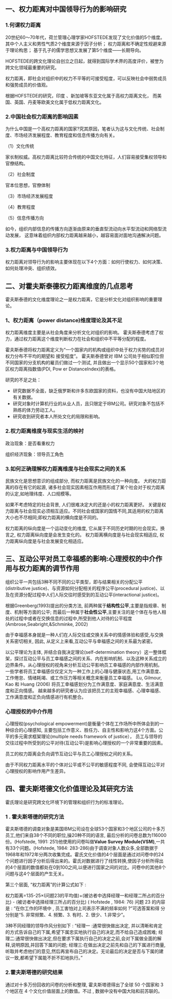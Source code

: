 ## 一、权力距离对中国领导行为的影响研究
### 1.何谓权力距离
20世纪60～70年代，荷兰管理心理学家HOFSTEDE发现了文化价值的5个维度。
其中个人主义和男性气质2个维度来源于因子分析；
权力距离和不确定性规避来源于理论构思；
基于孔子的儒学思想又发展了第5个维度——长期导向。

HOFSTEDE的跨文化理论自创立之日起，就得到国际学术界的高度评价，被誉为跨文化领域最重要的研究。

权力距离，即社会对组织中的权力不平等的可接受程度，可以反映社会中弱势成员和强势成员的价值观。

根据HOFSTEDE的研究，印度 、新加坡等东亚文化属于高权力距离文化，
而美国、英国、丹麦等欧美文化属于低权力距离文化。
### 2.中国社会权力距离的影响因素
为什么中国是一个高权力距离的国家?究其原因，笔者认为这与文化传统、社会制度、市场经济发展程度、教育程度和信息传播方向有关。

（1）文化传统

  家长制权威。高权力距离比较符合传统的中国文化特征，人们容易接受集权领导和官僚结构。

（2）社会制度

  官本位思想，官僚体制

（3）市场经济发展程度

（4）教育程度

（5）信息传播方向

  如今，组织内部信息的传播方向逐渐由原来的垂直型流动向水平型流动和网络型流动发展，
这意味着组织内部权力距离越来越小，越容易面对面地沟通解决问题。
### 3.权力距离与中国领导行为
权力距离对领导行为的影响主要体现在以下4个方面：如何行使权力、如何决策、如何处理冲突、组织绩效。

## 二、对霍夫斯泰德权力距离维度的几点思考
霍夫斯泰德的文化维度理论之一是权力距离，它是分析文化对组织影响的重要理论。

### 1、权力距离（power distance)维度理论及其不足
权力距离维度主要是从社会角度来分析文化对组织的影响。
霍夫斯泰德考虑了权力，通过权力距离这个维度判断权力在社会和组织中不平等分配的程度。

霍夫斯泰德将权力距离定义为“一个国家内的机构或组织中处于权力劣势的成员对权力分布不平均的期望和 接受程度”。
霍夫斯泰德曾对 IBM 公司处于相似职位但不同国家的分支机构的雇员们做过一个测试, 并且做出一个显示50个国家和3个地区权力距离指数值(PDI, Pow er DistanceIndex)的表格。

研究的不足之处：
- 研究数据不全面，缺乏俄罗斯和许多东欧国家的资料，也没有中国大陆地区的有关数据。
- 研究对象时计算机行业的从业人员，且只限定于IBM公司。研究对象不包括不熟练的体力劳动工人。
- 研究收到研究者本人所处文化的局限和影响。

### 2.权力距离维度与现实生活的映衬
政治现象：是否看重权力

组织经济现象：领导员工角色

### 3.如何正确理解权力距离维度与社会现实之间的关系
民族文化是思想意识的组成部分, 而权力距离是民族文化的一种向度。
大的权力距离的存在有它的起源, 诸多社会现实因素相互作用而形成了某个社会对于权力距离的认定,如地理纬度、人口规模等。

如果不考虑特定的社会背景, 人们很难决定大的还是小的权力距离更好。
关键是权力距离与社会现实必须相互适应。不同社会或国家的国情不同,其适用的权力距离大小也不尽相同;即权力距离的横向度是不同的。

权力距离的纵向度是一个运动变化的维度, 它从属于不同历史时期的社会现实。换言之, 权力距离纵向度是会发生变化的。
权力距离横向度是与社会现实相适应, 权力距离纵向度是与社会发展变化相适应。

## 三、互动公平对员工幸福感的影响:心理授权的中介作用与权力距离的调节作用
组织公平一共包括3种不同不同的公平类型，即与结果相关的分配公平(distributive justice)、与资源如何分配相关的程序公平(procedural justice)、以及在资源分配过程中人们人际交往时感受到的互动公平(interactional justice)。

根据Greenberg(1993)提出的分类方法, 前两种属于**结构性公平**,主要是指规章、制度、机制等方面的公平; 
而最后一种属于**社会性公平**,主要关注的是个体在与他人相处的过程中或者在交换信息的过程中,所受到他人对待的公平程度(Ambrose,Seabright,&Schminke, 2002)

由于幸福感本身就是一种人们在人际交往或交换关系中的情感体验和感受,与交换关系密切相关, 因此, 从定义上来看,互动公平与幸福感之间的关系最为紧密。

以公平理论为主体, 并结合自我决定理论(self-determination theory）这一整体框架，探讨互动公平与员工幸福感之间的关系、内在影响机制、以及这种关系成立的边界条件。从心理授权的视角来分析互动公平影响员工幸福感的内部作用机制。
一些学者将员工幸福感仅仅定义为一种工作上的心理与健康状态,用工作满意度、工作倦怠、情绪耗竭、或工作压力等相关概念来衡量员工幸福感。 Lu, Gilmour, Kao 和 Huang (2006) 将员工幸福感划分为工作满意度、家庭满意度、生活满意度和正向情感。
越来越多的研究者认为应该把员工的主观幸福感、心理幸福感、工作满意度和正负向情感进行有机整合。
### 心理授权的中介作用
心理授权(psychological empowerment)是衡量个体在工作场所中所体会到的一种综合的心理感知, 
主要包括工作意义、胜任力、自主性和影响力这4个方面。公平的多元需求框架理论(multiple needs framework of justice），
员工与领导的交往过程中所受到的公平对待(互动公平)是影响心理授权的一个非常重要的因素。

员工的权力距离会负向调节互动公平与员工心理授权之间的关系。

由于不同权力距离水平的个体对公平或不公平的敏感程度不同, 会使得互动公平对心理授权的影响作用产生差异。

## 四、霍夫斯塔德文化价值理论及其研究方法
霍氏理论是研究跨文化环境下的管理和组织行为的标准理论。
### 1 . 霍夫斯塔德的研究方法
霍夫斯塔德的调查对象是美国IBM公司设在全球53个国家和3个地区公司的十多万员工,他们来自38个不同的职位,操20种不同的语言, 最后分析的问卷总数为116000份。(Hofstede, 1991: 251)他使用的问卷叫做**Value Survey Module(VSM)**,一共有33个问题。(Hofstede, 1984: 283-286)由于调查对象人数众多,全部数据于1968年和1972年分两次收集完成。霍氏文化价值的4个层面是通过对问卷中的24个问题进行因子分析后得出来的。霍氏对数据进行了线性转换,使因子分析所得出的4个层面的数值都处在0到100之间,以便进行国家之间的对比。问卷中的其他8个问题与这4个层面的产生无关。

第三个层面, “权力距离”的计算公式如下 :

权力距离=135-25×(问题23的平均值)+(被访者中选择经理一和经理二所占的百分比) - (被访者中选择经理三所占的百分比) ( Hofstede ,
1984: 76)
问题 23 的内容是 : “在你工作的环境中 , 员工害怕对上司表示不满的频率如何 ?”可选答案和得 分分别是“5. 非常频繁、4. 频繁、3. 有时、2. 很少、1.非常少”。

3种不同经理的领导作风分别如下 : 
“经理一 :通常很快做出决定, 并以清晰和肯定的方式告诉自己的下属,希望下属忠实地执行自己的决定,而不给自己造成困难;
经理二:通常很快做出决定,但在要求下属执行自己的决定之前,会对下属做全面的解释,说明原因,并回答下属的问题;
经理三:在做出决定之前先和自己的下属进行商量,听取并考虑他们的意见,然后再宣布自己的决定。无论最后的决定是否与下属的建议一致,都希望下属能不折不扣地执行。”

### 2.霍夫斯塔德的研究结果
通过对十多万份回收的问卷的分析和整理, 霍夫斯塔德得出了全球 50 个国家和 3 个地区在 4 个文化价值层面上的数值。不过 , 数据中没有中国大陆和前苏联的。

